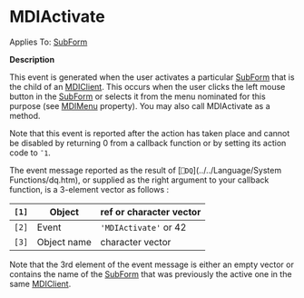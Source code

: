 




<h1 class="heading"><span class="name">MDIActivate</span></h1>

Applies To: [SubForm](../a-z/subform.md)


**Description**


This event is generated when the user activates a particular [SubForm](../a-z/subform.md) that is the child of an [MDIClient](../a-z/mdiclient.md). This occurs when the user clicks the left mouse button in the [SubForm](../a-z/subform.md) or selects it from the menu nominated for this purpose (see [MDIMenu](../a-z/mdimenu.md) property). You may also call MDIActivate as a method.


Note that this event is reported after the action has taken place and cannot be disabled by returning 0 from a callback function or by setting its action code to `¯1`.


The event message reported as the result of [`⎕DQ`](../../Language/System Functions/dq.htm), or supplied as the right argument to your callback function, is a 3-element vector as follows :


| `[1]` | Object | ref or character vector |
| --- | --- | ---  |
| `[2]` | Event | `'MDIActivate'` or 42 |
| `[3]` | Object name | character vector |


Note that the 3rd element of the event message is either an empty vector or contains the name of the [SubForm](../a-z/subform.md) that was previously the active one in the same [MDIClient](../a-z/mdiclient.md).



